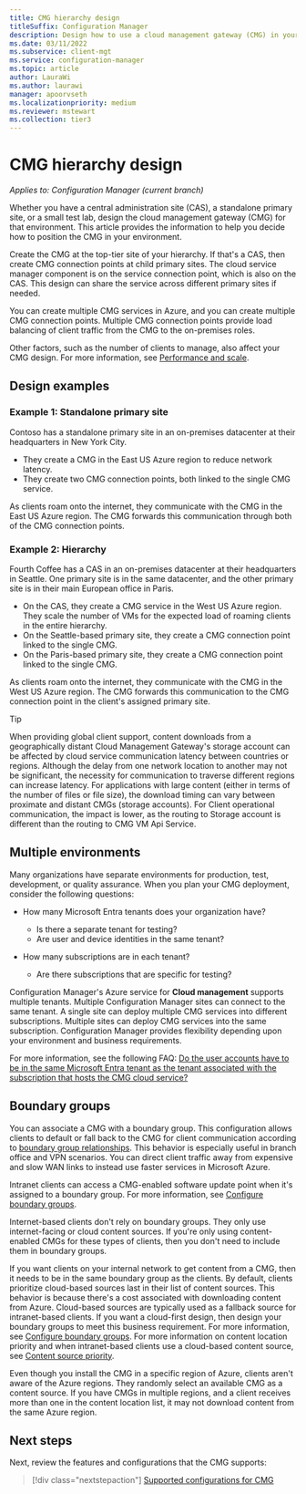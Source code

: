 ```yaml
---
title: CMG hierarchy design
titleSuffix: Configuration Manager
description: Design how to use a cloud management gateway (CMG) in your Configuration Manager hierarchy.
ms.date: 03/11/2022
ms.subservice: client-mgt
ms.service: configuration-manager
ms.topic: article
author: LauraWi
ms.author: laurawi
manager: apoorvseth
ms.localizationpriority: medium
ms.reviewer: mstewart
ms.collection: tier3
---
```


# CMG hierarchy design

*Applies to: Configuration Manager (current branch)*

Whether you have a central administration site (CAS), a standalone primary site, or a small test lab, design the cloud management gateway (CMG) for that environment. This article provides the information to help you decide how to position the CMG in your environment.

Create the CMG at the top-tier site of your hierarchy. If that's a CAS, then create CMG connection points at child primary sites. The cloud service manager component is on the service connection point, which is also on the CAS. This design can share the service across different primary sites if needed.

You can create multiple CMG services in Azure, and you can create multiple CMG connection points. Multiple CMG connection points provide load balancing of client traffic from the CMG to the on-premises roles.

Other factors, such as the number of clients to manage, also affect your CMG design. For more information, see [Performance and scale](perf-scale.md).

## Design examples

### Example 1: Standalone primary site

Contoso has a standalone primary site in an on-premises datacenter at their headquarters in New York City.

- They create a CMG in the East US Azure region to reduce network latency.
- They create two CMG connection points, both linked to the single CMG service.

As clients roam onto the internet, they communicate with the CMG in the East US Azure region. The CMG forwards this communication through both of the CMG connection points.

### Example 2: Hierarchy

Fourth Coffee has a CAS in an on-premises datacenter at their headquarters in Seattle. One primary site is in the same datacenter, and the other primary site is in their main European office in Paris.

- On the CAS, they create a CMG service in the West US Azure region. They scale the number of VMs for the expected load of roaming clients in the entire hierarchy.
- On the Seattle-based primary site, they create a CMG connection point linked to the single CMG.
- On the Paris-based primary site, they create a CMG connection point linked to the single CMG.

As clients roam onto the internet, they communicate with the CMG in the West US Azure region. The CMG forwards this communication to the CMG connection point in the client's assigned primary site.

> [!TIP]
> When providing global client support, content downloads from a geographically distant Cloud Management Gateway's storage account can be affected by cloud service communication latency between countries or regions. Although the delay from one network location to another may not be significant, the necessity for communication to traverse different regions can increase latency. For applications with large content (either in terms of the number of files or file size), the download timing can vary between proximate and distant CMGs (storage accounts). For Client operational communication, the impact is lower, as the routing to Storage account is different than the routing to CMG VM Api Service.
>

## Multiple environments
<!-- SCCMDocs#1225 -->
Many organizations have separate environments for production, test, development, or quality assurance. When you plan your CMG deployment, consider the following questions:

- How many Microsoft Entra tenants does your organization have?
  - Is there a separate tenant for testing?
  - Are user and device identities in the same tenant?

- How many subscriptions are in each tenant?
  - Are there subscriptions that are specific for testing?

Configuration Manager's Azure service for **Cloud management** supports multiple tenants. Multiple Configuration Manager sites can connect to the same tenant. A single site can deploy multiple CMG services into different subscriptions. Multiple sites can deploy CMG services into the same subscription. Configuration Manager provides flexibility depending upon your environment and business requirements.

For more information, see the following FAQ: [Do the user accounts have to be in the same Microsoft Entra tenant as the tenant associated with the subscription that hosts the CMG cloud service?](./cloud-management-gateway-faq.yml#do-the-user-accounts-have-to-be-in-the-same-microsoft-entra-tenant-as-the-tenant-associated-with-the-subscription-that-hosts-the-cmg-cloud-service-)

## Boundary groups

You can associate a CMG with a boundary group. This configuration allows clients to default or fall back to the CMG for client communication according to [boundary group relationships](../../../servers/deploy/configure/boundary-groups.md). This behavior is especially useful in branch office and VPN scenarios. You can direct client traffic away from expensive and slow WAN links to instead use faster services in Microsoft Azure.<!--3640932-->

Intranet clients can access a CMG-enabled software update point when it's assigned to a boundary group. For more information, see [Configure boundary groups](../../../servers/deploy/configure/boundary-groups-software-update-points.md#intranet-clients-can-use-a-cmg-software-update-point).<!--7102873-->

Internet-based clients don't rely on boundary groups. They only use internet-facing or cloud content sources. If you're only using content-enabled CMGs for these types of clients, then you don't need to include them in boundary groups.

If you want clients on your internal network to get content from a CMG, then it needs to be in the same boundary group as the clients. By default, clients prioritize cloud-based sources last in their list of content sources. This behavior is because there's a cost associated with downloading content from Azure. Cloud-based sources are typically used as a fallback source for intranet-based clients. If you want a cloud-first design, then design your boundary groups to meet this business requirement. For more information, see [Configure boundary groups](../../../servers/deploy/configure/boundary-groups.md). For more information on content location priority and when intranet-based clients use a cloud-based content source, see [Content source priority](../../../plan-design/hierarchy/fundamental-concepts-for-content-management.md#content-source-priority).

Even though you install the CMG in a specific region of Azure, clients aren't aware of the Azure regions. They randomly select an available CMG as a content source. If you have CMGs in multiple regions, and a client receives more than one in the content location list, it may not download content from the same Azure region.

## Next steps

Next, review the features and configurations that the CMG supports:

> [!div class="nextstepaction"]
> [Supported configurations for CMG](supported-configurations.md)
